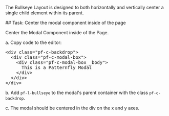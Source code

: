 The Bullseye Layout is designed to both horizontally and vertically center a single child element within its parent.

## Task: Center the modal component inside of the page

Center the Modal Component inside of the Page.

a. Copy code to the editor:

<pre class="file" data-filename="layout.html" data-target="replace">
&lt;div class=&quot;pf-c-backdrop&quot;&gt;
  &lt;div class=&quot;pf-c-modal-box&quot;&gt;
    &lt;div class=&quot;pf-c-modal-box__body&quot;&gt;
      This is a Patternfly Modal
    &lt;/div&gt;
  &lt;/div&gt;
&lt;/div&gt;
</pre>

b. Add `pf-l-bullseye` to the modal's parent container with the class `pf-c-backdrop`.

c. The modal should be centered in the div on the x and y axes.
